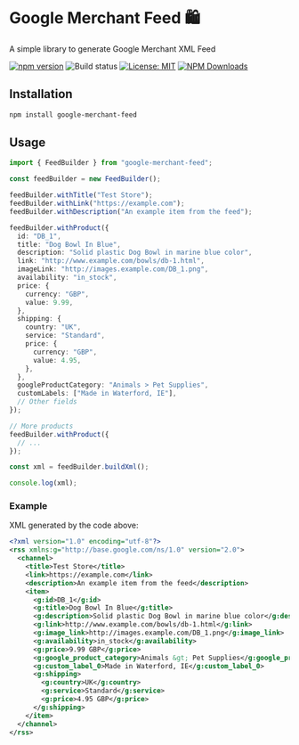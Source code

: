 # Google Merchant Feed 🛍️

A simple library to generate Google Merchant XML Feed

[![npm version](https://badge.fury.io/js/google-merchant-feed.svg)](https://badge.fury.io/js/google-merchant-feed)
![Build status](https://github.com/douglasgusson/google-merchant-feed/actions/workflows/ci.yml/badge.svg)
[![License: MIT](https://img.shields.io/badge/License-MIT-yellow.svg)](https://opensource.org/licenses/MIT)
[![NPM Downloads](https://badgen.net/npm/dm/google-merchant-feed)](https://www.npmjs.com/package/google-merchant-feed)

## Installation

```bash
npm install google-merchant-feed
```

## Usage

```typescript
import { FeedBuilder } from "google-merchant-feed";

const feedBuilder = new FeedBuilder();

feedBuilder.withTitle("Test Store");
feedBuilder.withLink("https://example.com");
feedBuilder.withDescription("An example item from the feed");

feedBuilder.withProduct({
  id: "DB_1",
  title: "Dog Bowl In Blue",
  description: "Solid plastic Dog Bowl in marine blue color",
  link: "http://www.example.com/bowls/db-1.html",
  imageLink: "http://images.example.com/DB_1.png",
  availability: "in_stock",
  price: {
    currency: "GBP",
    value: 9.99,
  },
  shipping: {
    country: "UK",
    service: "Standard",
    price: {
      currency: "GBP",
      value: 4.95,
    },
  },
  googleProductCategory: "Animals > Pet Supplies",
  customLabels: ["Made in Waterford, IE"],
  // Other fields
});

// More products
feedBuilder.withProduct({
  // ...
});

const xml = feedBuilder.buildXml();

console.log(xml);
```

### Example

XML generated by the code above:

```xml
<?xml version="1.0" encoding="utf-8"?>
<rss xmlns:g="http://base.google.com/ns/1.0" version="2.0">
  <channel>
    <title>Test Store</title>
    <link>https://example.com</link>
    <description>An example item from the feed</description>
    <item>
      <g:id>DB_1</g:id>
      <g:title>Dog Bowl In Blue</g:title>
      <g:description>Solid plastic Dog Bowl in marine blue color</g:description>
      <g:link>http://www.example.com/bowls/db-1.html</g:link>
      <g:image_link>http://images.example.com/DB_1.png</g:image_link>
      <g:availability>in_stock</g:availability>
      <g:price>9.99 GBP</g:price>
      <g:google_product_category>Animals &gt; Pet Supplies</g:google_product_category>
      <g:custom_label_0>Made in Waterford, IE</g:custom_label_0>
      <g:shipping>
        <g:country>UK</g:country>
        <g:service>Standard</g:service>
        <g:price>4.95 GBP</g:price>
      </g:shipping>
    </item>
  </channel>
</rss>
```
